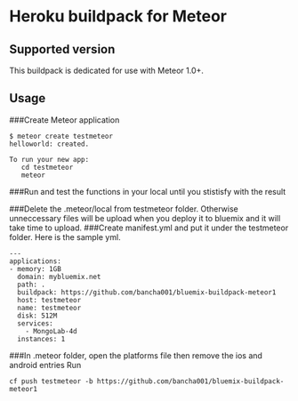 # Heroku buildpack for Meteor

## Supported version

This buildpack is dedicated for use with Meteor 1.0+.

## Usage


###Create Meteor application

```
$ meteor create testmeteor
helloworld: created.

To run your new app:
   cd testmeteor
   meteor
```
###Run and test the functions in your local until you stistisfy with the result

###Delete the .meteor/local from testmeteor folder. Otherwise unneccessary files will be upload when you deploy it to bluemix and it will take time to upload.
###Create manifest.yml and put it under the testmeteor folder.
Here is the sample yml.
```
---
applications:
- memory: 1GB
  domain: mybluemix.net
  path: .
  buildpack: https://github.com/bancha001/bluemix-buildpack-meteor1
  host: testmeteor
  name: testmeteor
  disk: 512M
  services:
    - MongoLab-4d
  instances: 1
```

###In .meteor folder, open the platforms file then remove the ios and android entries
Run 
```
cf push testmeteor -b https://github.com/bancha001/bluemix-buildpack-meteor1

```
